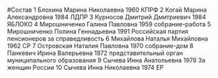 #Состав
1 Блохина Марина Николаевна 1960 КПРФ
2 Когай Марина Александровна 1984 ЛДПР
3 Курносов Дмитрий Дмитриевич 1984 ЯБЛОКО
4 Мирошниченко Галина Павловна 1959 собрание-работа
5 Мирошниченко Полина Геннадьевна 1991 Российская партия пенсионеров за справедливость
6 Михайлова Наталья Михайловна 1962 СР
7 Островская Наталия Павловна 1970 собрание-дом
8 Панкевич Ирина Валерьевна 1972 представительный орган муниципального образования
9 Сычева Инна Анатольевна 1978 За женщин России
10 Сычева Инна Николаевна 1974 ЕР
